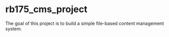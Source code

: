 # rb175_cms_project
The goal of this project is to build a simple file-based content management system.